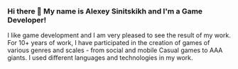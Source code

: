 ### Hi there 👋 My name is Alexey Sinitskikh and I'm a Game Developer!
I like game development and I am very pleased to see the result of my work. For 10+ years of work, I have participated in the creation of games of various genres and scales - from social and mobile Casual games to AAA giants. I used different languages and technologies in my work.

<!--
**aXeLGTO/aXeLGTO** is a ✨ _special_ ✨ repository because its `README.md` (this file) appears on your GitHub profile.

Here are some ideas to get you started:

- 🔭 I’m currently working on ...
- 🌱 I’m currently learning ...
- 👯 I’m looking to collaborate on ...
- 🤔 I’m looking for help with ...
- 💬 Ask me about ...
- 📫 How to reach me: ...
- 😄 Pronouns: ...
- ⚡ Fun fact: ...
-->
